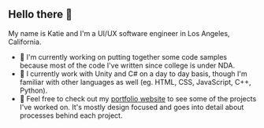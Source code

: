 ## Hello there 👋
My name is Katie and I'm a UI/UX software engineer in Los Angeles, California.

- :star2: I'm currently working on putting together some code samples because most of the code I've written since college is under NDA.
- :star2: I currently work with Unity and C# on a day to day basis, though I'm familiar with other languages as well (eg. HTML, CSS, JavaScript, C++, Python).
- :star2: Feel free to check out my [portfolio website](https://www.katiepustolski.com/) to see some of the projects I've worked on. It's mostly design focused and goes into detail about processes behind each project.

<!---
moose15/moose15 is a ✨ special ✨ repository because its `README.md` (this file) appears on your GitHub profile.
You can click the Preview link to take a look at your changes.
--->
